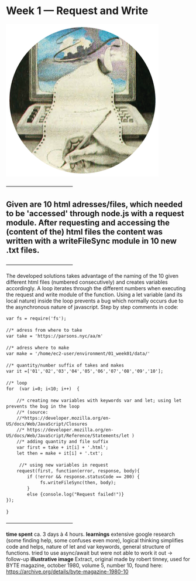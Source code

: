 Week 1 — Request and Write
==========================

![alt text](./illustrative_image.png)

––––––––––––––––––––––––––

## Given are 10 html adresses/files, which needed to be 'accessed' through node.js with a request module. After requesting and accessing the (content of the) html files the content was written with a writeFileSync module in 10 new .txt files.

––––––––––––––––––––––––––

The developed solutions takes advantage of the naming of the 10 given different html files (numbered consecutively) and creates variables accordingly.
A loop iterates through the different numbers when executing the request and write module of the function. Using a let variable (and its local nature) inside the loop prevents a bug which normally occurs due to the asynchronous nature of javascript.
Step by step comments in code:

```var request = require('request');
var fs = require('fs');

//* adress from where to take 
var take = 'https://parsons.nyc/aa/m'

//* adress where to make 
var make = '/home/ec2-user/environment/01_week01/data/'

//* quantity/number suffix of takes and makes
var it =['01','02','03','04','05','06','07','08','09','10'];

//* loop
for  (var i=0; i<10; i++)  {
    
    //* creating new variables with keywords var and let; using let prevents the bug in the loop 
    //* (source: 
    //*https://developer.mozilla.org/en-US/docs/Web/JavaScript/Closures  
    //* https://developer.mozilla.org/en-US/docs/Web/JavaScript/Reference/Statements/let )
    //* adding quantity and file suffix
    var first = take + it[i] + '.html';
    let then = make + it[i] + '.txt';
    
     //* using new variables in request
    request(first, function(error, response, body){
        if (!error && response.statusCode == 200) {
             fs.writeFileSync(then, body);
        }
        else {console.log("Request failed!")}
});

}
```

––––––––––––––––––––––––––

**time spent**
ca. 3 days à 4 hours. 
**learnings**
extensive google research (some finding help, some confuses even more), 
logical thinking simplifies code and helps, 
nature of let and var keywords, 
general structure of functions.
tried to use async/await but were not able to work it out -> follow-up
**illustrative image**
Extract, original made by robert tinney, 
used for BYTE magazine, 
october 1980, volume 5, number 10, 
found here: https://archive.org/details/byte-magazine-1980-10